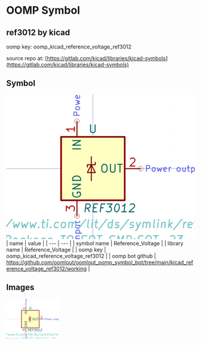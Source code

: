 # OOMP Symbol  
## ref3012  by kicad  
  
oomp key: oomp_kicad_reference_voltage_ref3012  
  
source repo at: [https://gitlab.com/kicad/libraries/kicad-symbols](https://gitlab.com/kicad/libraries/kicad-symbols)  
## Symbol  
  
[![working.png](working_600.png)](working.png)  
| name | value | 
| --- | --- | 
| symbol name | Reference_Voltage | 
| library name | Reference_Voltage | 
| oomp key | oomp_kicad_reference_voltage_ref3012 | 
| oomp bot github | https://github.com/oomlout/oomlout_oomp_symbol_bot/tree/main/kicad_reference_voltage_ref3012/working | 
## Images  
  
[![working.png](working_140.png)](working.png)  
